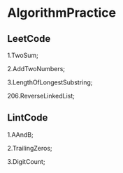 # AlgorithmPractice

## LeetCode

1.TwoSum;

2.AddTwoNumbers;

3.LengthOfLongestSubstring;

206.ReverseLinkedList;

## LintCode

1.AAndB;

2.TrailingZeros;

3.DigitCount;

